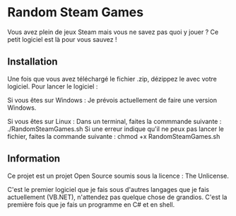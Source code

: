# Random Steam Games
 Vous avez plein de jeux Steam mais vous ne savez pas quoi y jouer ? Ce petit logiciel est là pour vous sauvez !

## Installation
Une fois que vous avez téléchargé le fichier .zip, dézippez le avec votre logiciel. Pour lancer le logiciel :

Si vous êtes sur Windows : Je prévois actuellement de faire une version Windows.

Si vous êtes sur Linux : 
Dans un terminal, faites la commmande suivante : ./RandomSteamGames.sh
Si une erreur indique qu'il ne peux pas lancer le fichier, faites la commande suivante : chmod +x RandomSteamGames.sh

## Information
Ce projet est un projet Open Source soumis sous la licence : The Unlicense.

C'est le premier logiciel que je fais sous d'autres langages que je fais actuellement (VB.NET), n'attendez pas quelque chose de grandios. C'est la première fois que je fais un programme en C# et en shell.
